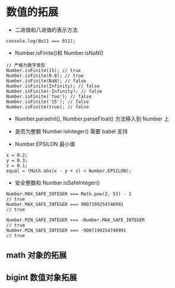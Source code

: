 # 数值的拓展

- 二进值和八进值的表示方法

```
console.log(0o11 === 011);
```

- Number.isFinite()和 Number.isNaN()

```
// 严格为数字类型
Number.isFinite(15); // true
Number.isFinite(0.8); // true
Number.isFinite(NaN); // false
Number.isFinite(Infinity); // false
Number.isFinite(-Infinity); // false
Number.isFinite('foo'); // false
Number.isFinite('15'); // false
Number.isFinite(true); // false
```

- Number.parseInt(), Number.parseFloat() 方法移入到 Number 上

* 是否为整数 Number.isInteger() 需要 babel 支持

* Number.EPSILON 最小值

```
x = 0.2;
y = 0.3;
z = 0.1;
equal = (Math.abs(x - y + z) < Number.EPSILON);
```

- 安全整数和 Number.isSafeInteger()

```
Number.MAX_SAFE_INTEGER === Math.pow(2, 53) - 1
// true
Number.MAX_SAFE_INTEGER === 9007199254740991
// true

Number.MIN_SAFE_INTEGER === -Number.MAX_SAFE_INTEGER
// true
Number.MIN_SAFE_INTEGER === -9007199254740991
// true
```

## math 对象的拓展

## bigint 数值对象拓展
